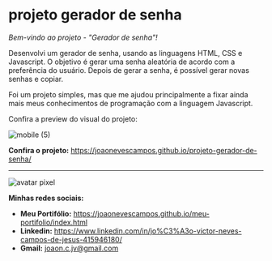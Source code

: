 # projeto gerador de senha
 *Bem-vindo ao projeto - "Gerador de senha"!*
 
Desenvolvi um gerador de senha, usando as linguagens HTML, CSS e Javascript. O objetivo é gerar uma senha aleatória de acordo com a preferência do usuário. Depois de gerar a senha, é possível gerar novas senhas e copiar.

Foi um projeto simples, mas que me ajudou principalmente a fixar ainda mais meus conhecimentos de programação com a linguagem Javascript.
 
 Confira a preview do visual do projeto:

![mobile (5)](https://github.com/joaonevescampos/joaonevescampos/assets/126534395/8873d7ae-d71c-4f1d-a0fd-5c568f2ec087)

 __Confira o projeto:__ https://joaonevescampos.github.io/projeto-gerador-de-senha/
 
 ---
 ![avatar pixel](https://github.com/joaonevescampos/meu-portifolio/assets/126534395/144870f1-a22b-45c2-84cf-819d2f79d5f1)
 
 __Minhas redes sociais:__
 
  * __Meu Portifólio:__ https://joaonevescampos.github.io/meu-portifolio/index.html
 * __Linkedin:__ https://www.linkedin.com/in/jo%C3%A3o-victor-neves-campos-de-jesus-415946180/
 * __Gmail:__ joaon.c.jv@gmail.com
